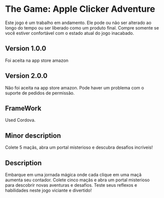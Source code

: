 # The Game: Apple Clicker Adventure
Este jogo é um trabalho em andamento. Ele pode ou não ser alterado ao longo do tempo ou ser liberado como um produto final. Compre somente se você estiver confortável com o estado atual do jogo inacabado.

## Version 1.0.0
Foi aceita na app store amazon

## Version 2.0.0
Não foi aceita na app store amazon.
Pode haver um problema com o suporte de pedidos de permissão.

## FrameWork
Used Cordova.

## Minor description
Colete 5 maçãs, abra um portal misterioso e descubra desafios incríveis!

## Description
Embarque em uma jornada mágica onde cada clique em uma maçã aumenta seu contador. Colete cinco maçãs e abra um portal misterioso para descobrir novas aventuras e desafios. Teste seus reflexos e habilidades neste jogo viciante e divertido!
